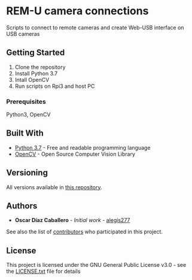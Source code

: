 # REM-U camera connections

Scripts to connect to remote cameras and create Web-USB interface on USB cameras

## Getting Started

1. Clone the repository
2. Install Python 3.7
3. Intall OpenCV
4. Run scripts on Rpi3 and host PC


### Prerequisites

Python3, OpenCV


## Built With

* [Python 3.7](https://www.python.org) - Free and readable programming language
* [OpenCV](https://opencv.org/) - Open Source Computer Vision Library


## Versioning

All versions available in [this repository](https://github.com/robocol-rem-u/cameras). 

## Authors

* **Oscar Díaz Caballero** - *Initial work* - [alegis277](https://github.com/alegis277)

See also the list of [contributors](https://github.com/robocol-rem-u/cameras/graphs/contributors) who participated in this project.

## License

This project is licensed under the GNU General Public License v3.0 - see the [LICENSE.txt](LICENSE.txt) file for details
